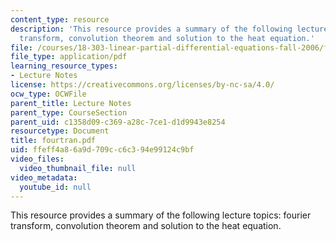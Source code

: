```yaml
---
content_type: resource
description: 'This resource provides a summary of the following lecture topics: fourier
  transform, convolution theorem and solution to the heat equation.'
file: /courses/18-303-linear-partial-differential-equations-fall-2006/ffeff4a86a9d709cc6c394e99124c9bf_fourtran.pdf
file_type: application/pdf
learning_resource_types:
- Lecture Notes
license: https://creativecommons.org/licenses/by-nc-sa/4.0/
ocw_type: OCWFile
parent_title: Lecture Notes
parent_type: CourseSection
parent_uid: c1358d09-c369-a28c-7ce1-d1d9943e8254
resourcetype: Document
title: fourtran.pdf
uid: ffeff4a8-6a9d-709c-c6c3-94e99124c9bf
video_files:
  video_thumbnail_file: null
video_metadata:
  youtube_id: null
---
```

This resource provides a summary of the following lecture topics: fourier transform, convolution theorem and solution to the heat equation.